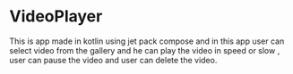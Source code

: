 # VideoPlayer
This is app made in kotlin using jet pack compose and in this app user can select video from the gallery and he can play the video in speed or slow , user can pause the video and user can delete the video.
